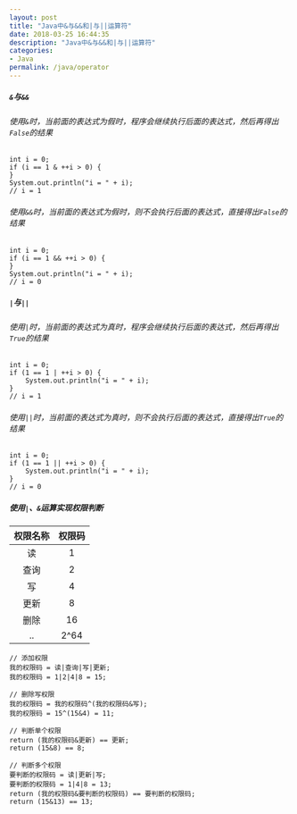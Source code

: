 ```yaml
---
layout: post
title: "Java中&与&&和|与||运算符"
date: 2018-03-25 16:44:35
description: "Java中&与&&和|与||运算符"
categories:
- Java
permalink: /java/operator
---
```



##### `&`与`&&`

###### 使用`&`时，当前面的表达式为假时，程序会继续执行后面的表达式，然后再得出`False`的结果

```vim
int i = 0;
if (i == 1 & ++i > 0) {
}
System.out.println("i = " + i);
// i = 1
```

###### 使用`&&`时，当前面的表达式为假时，则不会执行后面的表达式，直接得出`False`的结果

```vim
int i = 0;
if (i == 1 && ++i > 0) {
}
System.out.println("i = " + i);
// i = 0
```

##### `|`与`||`

###### 使用`|`时，当前面的表达式为真时，程序会继续执行后面的表达式，然后再得出`True`的结果

```vim
int i = 0;
if (1 == 1 | ++i > 0) {
    System.out.println("i = " + i);
}
// i = 1
```

###### 使用`||`时，当前面的表达式为真时，则不会执行后面的表达式，直接得出`True`的结果

```vim
int i = 0;
if (1 == 1 || ++i > 0) {
    System.out.println("i = " + i);
}
// i = 0
```

##### 使用`|`、`&`运算实现权限判断

|权限名称|权限码|
|:--:|:--:|
|读|1|
|查询|2|
|写|4|
|更新|8|
|删除|16|
|..|2^64|

```vim
// 添加权限
我的权限码 = 读|查询|写|更新;
我的权限码 = 1|2|4|8 = 15;

// 删除写权限
我的权限码 = 我的权限码^(我的权限码&写);
我的权限码 = 15^(15&4) = 11;

// 判断单个权限
return (我的权限码&更新) == 更新;
return (15&8) == 8;

// 判断多个权限
要判断的权限码 = 读|更新|写;
要判断的权限码 = 1|4|8 = 13;
return (我的权限码&要判断的权限码) == 要判断的权限码;
return (15&13) == 13;
```
